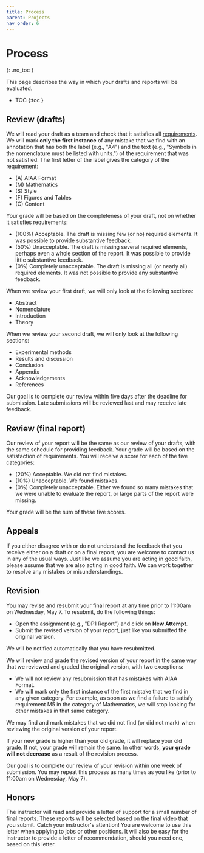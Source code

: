 ```yaml
---
title: Process
parent: Projects
nav_order: 6
---
```


# Process
{: .no_toc }

This page describes the way in which your drafts and reports will be evaluated.

- TOC
{:toc }

## Review (drafts)

We will read your draft as a team and check that it satisfies all [requirements](requirements). We will mark **only the first instance** of any mistake that we find with an annotation that has both the label (e.g., "A4") and the text (e.g., "Symbols in the nomenclature must be listed with units.") of the requirement that was not satisfied. The first letter of the label gives the category of the requirement:

* (A) AIAA Format
* (M) Mathematics
* (S) Style
* (F) Figures and Tables
* (C) Content

Your grade will be based on the completeness of your draft, not on whether it satisfies requirements:

* (100%) Acceptable. The draft is missing few (or no) required elements. It was possible to provide substantive feedback.
* (50%) Unacceptable. The draft is missing several required elements, perhaps even a whole section of the report. It was possible to provide little substantive feedback.
* (0%) Completely unacceptable. The draft is missing all (or nearly all) required elements. It was not possible to provide any substantive feedback.

When we review your first draft, we will only look at the following sections:

* Abstract
* Nomenclature
* Introduction
* Theory

When we review your second draft, we will only look at the following sections:

* Experimental methods
* Results and discussion
* Conclusion
* Appendix
* Acknowledgements
* References

Our goal is to complete our review within five days after the deadline for submission. Late submissions will be reviewed last and may receive late feedback.


## Review (final report)

Our review of your report will be the same as our review of your drafts, with the same schedule for providing feedback. Your grade will be based on the satisfaction of requirements. You will receive a score for each of the five categories:

* (20%) Acceptable. We did not find mistakes.
* (10%) Unacceptable. We found mistakes.
* (0%) Completely unacceptable. Either we found so many mistakes that we were unable to evaluate the report, or large parts of the report were missing.

Your grade will be the sum of these five scores.

## Appeals

If you either disagree with or do not understand the feedback that you receive either on a draft or on a final report, you are welcome to contact us in any of the usual ways. Just like we assume you are acting in good faith, please assume that we are also acting in good faith. We can work together to resolve any mistakes or misunderstandings.


## Revision

You may revise and resubmit your final report at any time prior to 11:00am on Wednesday, May 7. To resubmit, do the following things:

* Open the assignment (e.g., "DP1 Report") and click on **New Attempt**.
* Submit the revised version of your report, just like you submitted the original version.

We will be notified automatically that you have resubmitted.

We will review and grade the revised version of your report in the same way that we reviewed and graded the original version, with two exceptions:

* We will not review any resubmission that has mistakes with AIAA Format.
* We will mark only the first instance of the first mistake that we find in any given category. For example, as soon as we find a failure to satisfy requirement M5 in the category of Mathematics, we will stop looking for other mistakes in that same category.

We may find and mark mistakes that we did not find (or did not mark) when reviewing the original version of your report.

If your new grade is higher than your old grade, it will replace your old grade. If not, your grade will remain the same. In other words, **your grade will not decrease** as a result of the revision process.

Our goal is to complete our review of your revision within one week of submission. You may repeat this process as many times as you like (prior to 11:00am on Wednesday, May 7).

## Honors

The instructor will read and provide a letter of support for a small number of final reports. These reports will be selected based on the final video that you submit. Catch your instructor's attention! You are welcome to use this letter when applying to jobs or other positions. It will also be easy for the instructor to provide a letter of recommendation, should you need one, based on this letter.

